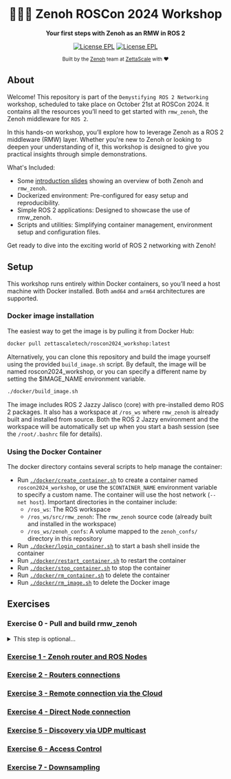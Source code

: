 <div align="center">

  <h1>🐲🇩🇰 Zenoh ROSCon 2024 Workshop</h1>

  <p>
    <strong> Your first steps with Zenoh as an RMW in ROS 2 </strong>
  </p>

  <p>
    <a href="https://choosealicense.com/licenses/epl-2.0/"><img alt="License EPL" src="https://img.shields.io/badge/License-EPL%202.0-blue"/></a>
    <a href="https://opensource.org/licenses/Apache-2.0"><img alt="License EPL" src="https://img.shields.io/badge/License-Apache%202.0-blue.svg"/></a>
  </p>

<sub>Built by the <a href="https://zenoh.io">Zenoh</a> team at <a href="https://www.zettascale.tech">ZettaScale</a> with ❤️</sub>
</div>

## About

Welcome! This repository is part of the `Demystifying ROS 2 Networking` workshop, scheduled to take place on October 21st at ROSCon 2024. It contains all the resources you’ll need to get started with `rmw_zenoh`, the Zenoh middleware for `ROS 2`.

In this hands-on workshop, you’ll explore how to leverage Zenoh as a ROS 2 middleware (RMW) layer. Whether you're new to Zenoh or looking to deepen your understanding of it, this workshop is designed to give you practical insights through simple demonstrations.

What's Included:

* Some [introduction slides](Introduction_slides.pdf) showing an overview of both Zenoh and `rmw_zenoh`.
* Dockerized environment: Pre-configured for easy setup and reproducibility.
* Simple ROS 2 applications: Designed to showcase the use of rmw_zenoh.
* Scripts and utilities: Simplifying container management, environment setup and configuration files.

Get ready to dive into the exciting world of ROS 2 networking with Zenoh!

## Setup

This workshop runs entirely within Docker containers, so you’ll need a host machine with Docker installed. Both `amd64` and `arm64` architectures are supported.

### Docker image installation

The easiest way to get the image is by pulling it from Docker Hub:

```bash
docker pull zettascaletech/roscon2024_workshop:latest
```

Alternatively, you can clone this repository and build the image yourself using the provided `build_image.sh` script. By default, the image will be named roscon2024_workshop, or you can specify a different name by setting the $IMAGE_NAME environment variable.

```bash
./docker/build_image.sh
```

The image includes ROS 2 Jazzy Jalisco (core) with pre-installed demo ROS 2 packages. It also has a workspace at `/ros_ws` where `rmw_zenoh` is already built and installed from source. Both the ROS 2 Jazzy environment and the workspace will be automatically set up when you start a bash session (see the `/root/.bashrc` file for details).

### Using the Docker Container

The docker directory contains several scripts to help manage the container:

* Run [`./docker/create_container.sh`](docker/create_container.sh) to create a container named `roscon2024_workshop`, or use the `$CONTAINER_NAME` environment variable to specify a custom name. The container will use the host network (`--net host`). Important directories in the container include:
  * `/ros_ws`: The ROS workspace
  * `/ros_ws/src/rmw_zenoh`: The `rmw_zenoh` source code (already built and installed in the workspace)
  * `/ros_ws/zenoh_confs`: A volume mapped to the `zenoh_confs/` directory in this repository
* Run [`./docker/login_container.sh`](docker/login_container.sh) to start a bash shell inside the container
* Run [`./docker/restart_container.sh`](docker/restart_container.sh) to restart the container
* Run [`./docker/stop_container.sh`](docker/stop_container.sh) to stop the container
* Run [`./docker/rm_container.sh`](docker/rm_container.sh) to delete the container
* Run [`./docker/rm_image.sh`](docker/rm_image.sh) to delete the Docker image

## Exercises

### Exercise 0 - Pull and build rmw_zenoh

 <details>
 <summary>This step is optional...</summary>

 ...since rmw_zenoh sources are already pulled from a recent version in `/ros_ws/src/rmw_zenoh` and build and installed.

 However, you can refresh and re-build rmw_zenoh from sources running the following commands:

 1. `cd /ros_ws/src/rmw_zenoh`
 2. `git pull`
 3. `cd /ros_ws`
 4. `colcon build --cmake-args -DCMAKE_BUILD_TYPE=Release`

 </details>

### [Exercise 1 - Zenoh router and ROS Nodes](exercises/ex-1.md)

### [Exercise 2 - Routers connections](exercises/ex-2.md)

### [Exercise 3 - Remote connection via the Cloud](exercises/ex-3.md)

### [Exercise 4 - Direct Node connection](exercises/ex-4.md)

### [Exercise 5 - Discovery via UDP multicast](exercises/ex-5.md)

### [Exercise 6 - Access Control](exercises/ex-6.md)

### [Exercise 7 - Downsampling](exercises/ex-7.md)
